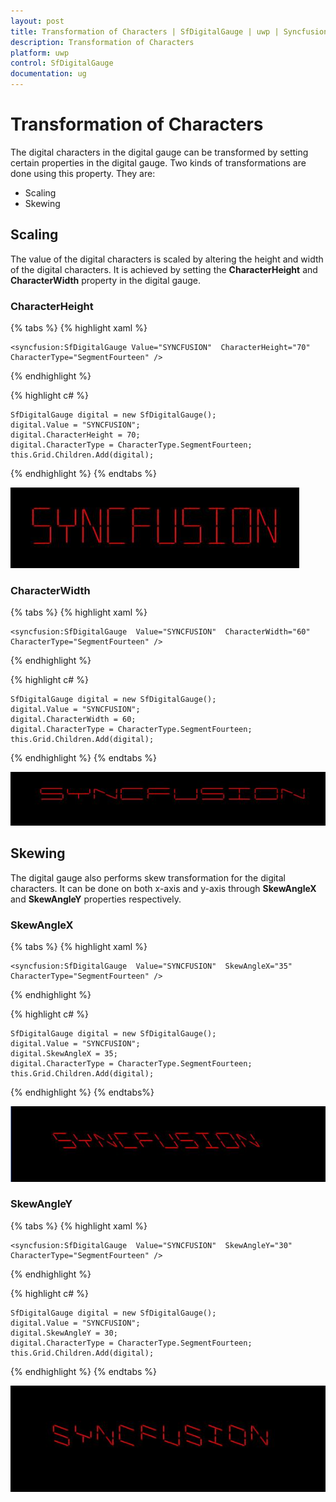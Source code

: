 ```yaml
---
layout: post
title: Transformation of Characters | SfDigitalGauge | uwp | Syncfusion
description: Transformation of Characters 
platform: uwp
control: SfDigitalGauge
documentation: ug
---
```


# Transformation of Characters

The digital characters in the digital gauge can be transformed by setting certain properties in the digital gauge. Two kinds of transformations are done using this property. They are:

* Scaling
* Skewing

## Scaling

The value of the digital characters is scaled by altering the height and width of the digital characters. It is achieved by setting the **CharacterHeight** and **CharacterWidth** property in the digital gauge.

### CharacterHeight

{% tabs %}
{% highlight xaml %}

    <syncfusion:SfDigitalGauge Value="SYNCFUSION"  CharacterHeight="70"
    CharacterType="SegmentFourteen" />

{% endhighlight %}

{% highlight c# %}

    SfDigitalGauge digital = new SfDigitalGauge();
    digital.Value = "SYNCFUSION";
    digital.CharacterHeight = 70;
    digital.CharacterType = CharacterType.SegmentFourteen;
    this.Grid.Children.Add(digital);

{% endhighlight %}
{% endtabs %}

![](Transformation-of-Characters_images/Transformation-of-Characters_img1.jpeg)

### CharacterWidth

{% tabs %}
{% highlight xaml %}

    <syncfusion:SfDigitalGauge  Value="SYNCFUSION"  CharacterWidth="60"
    CharacterType="SegmentFourteen" />

{% endhighlight %}

{% highlight c# %}

    SfDigitalGauge digital = new SfDigitalGauge();
    digital.Value = "SYNCFUSION";
    digital.CharacterWidth = 60;
    digital.CharacterType = CharacterType.SegmentFourteen;
    this.Grid.Children.Add(digital);
    
{% endhighlight %}
{% endtabs %}

![](Transformation-of-Characters_images/Transformation-of-Characters_img2.jpeg)

## Skewing

The digital gauge also performs skew transformation for the digital characters. It can be done on both x-axis and y-axis through **SkewAngleX** and **SkewAngleY** properties respectively.

### SkewAngleX

{% tabs %}
{% highlight xaml %}

    <syncfusion:SfDigitalGauge  Value="SYNCFUSION"  SkewAngleX="35"
    CharacterType="SegmentFourteen" />

{% endhighlight %}

{% highlight c# %}

    SfDigitalGauge digital = new SfDigitalGauge();
    digital.Value = "SYNCFUSION";
    digital.SkewAngleX = 35;
    digital.CharacterType = CharacterType.SegmentFourteen;
    this.Grid.Children.Add(digital);

{% endhighlight %}
{% endtabs%}

![](Transformation-of-Characters_images/Transformation-of-Characters_img3.jpeg)

### SkewAngleY

{% tabs %}
{% highlight xaml %}

    <syncfusion:SfDigitalGauge  Value="SYNCFUSION"  SkewAngleY="30"
    CharacterType="SegmentFourteen" />   

{% endhighlight %}

{% highlight c# %}

    SfDigitalGauge digital = new SfDigitalGauge();
    digital.Value = "SYNCFUSION";
    digital.SkewAngleY = 30;
    digital.CharacterType = CharacterType.SegmentFourteen;
    this.Grid.Children.Add(digital);

{% endhighlight %}
{% endtabs %}

![](Transformation-of-Characters_images/Transformation-of-Characters_img4.jpeg)
